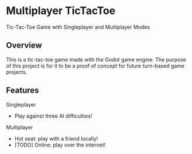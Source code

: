 # Multiplayer TicTacToe
 Tic-Tac-Toe Game with Singleplayer and Multiplayer Modes

## Overview
This is a tic-tac-toe game made with the Godot game engine.
The purpose of this project is for it to be a proof of concept for future turn-based game projects.

## Features

Singleplayer
- Play against three AI difficulties!

Multiplayer
- Hot seat: play with a friend locally!
- [TODO] Online: play over the internet!